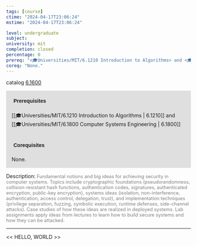 ```yaml
---
tags: [course]
ctime: "2024-04-17T23:06:24"
mstime: "2024-04-17T23:06:24"

level: undergraduate
subject: 
university: mit
completion: closed
percentage: 0
prereq: "<🎓Universities/MIT/6.1210 Introduction to Algorithms> and <🎓Universities/MIT/6.1800 Computer Systems Engineering>"
coreq: "None."
---
```


catalog [6.1600](http://student.mit.edu/catalog/m6a.html#6.1600)

<span style="display: block; padding: 15px; background-color: rgb(100, 100, 100, 0.2);"><font id="m_prereq3323_0" style="display: block; font-family: Arial, sans-serif; font-weight: bold; padding: 5px">Prerequisites</font><br><span id="prereq3323_0">[[🎓Universities/MIT/6.1210 Introduction to Algorithms | 6.1210]] and [[🎓Universities/MIT/6.1800 Computer Systems Engineering | 6.1800]]</span></span>
<span style="display: block; padding: 15px; background-color: rgb(100, 100, 100, 0.2);"><font id="m_coreq3323_0" style="display: block; font-family: Arial, sans-serif; font-weight: bold; padding: 5px">Corequisites</font><br><span id="coreq3323_0">None.</span></span>

<font style="">Description:</font>
<font style="color: grey; font-size: 0.8rem;">Fundamental notions and big ideas for achieving security in computer systems. Topics include cryptographic foundations (pseudorandomness, collision-resistant hash functions, authentication codes, signatures, authenticated encryption, public-key encryption), systems ideas (isolation, non-interference, authentication, access control, delegation, trust), and implementation techniques (privilege separation, fuzzing, symbolic execution, runtime defenses, side-channel attacks). Case studies of how these ideas are realized in deployed systems. Lab assignments apply ideas from lectures to learn how to build secure systems and how they can be attacked.</font>



---

<< HELLO, WORLD >>
